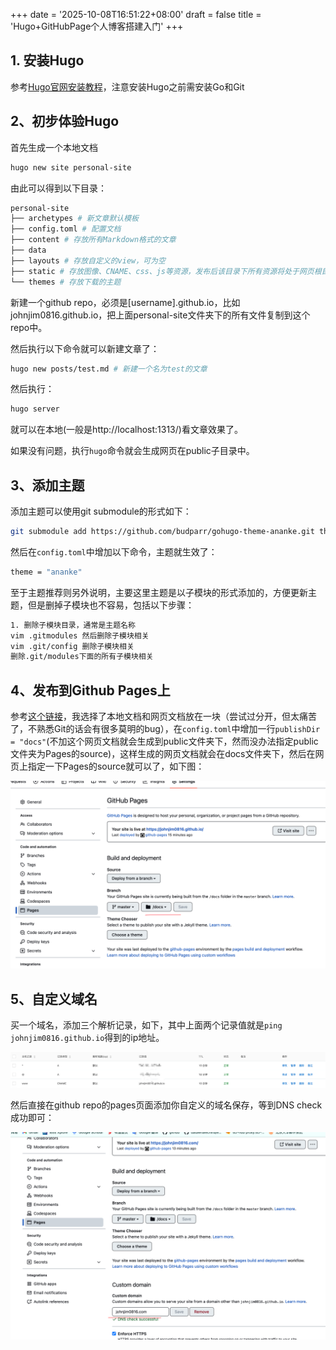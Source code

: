+++
date = '2025-10-08T16:51:22+08:00'
draft = false
title = 'Hugo+GitHubPage个人博客搭建入门'
+++
<!--more-->

## 1. 安装Hugo

参考[Hugo官网安装教程](https://gohugo.io/getting-started/installing/)，注意安装Hugo之前需安装Go和Git

## 2、初步体验Hugo

首先生成一个本地文档

```bash
hugo new site personal-site
```

由此可以得到以下目录：

```bash
personal-site
├── archetypes # 新文章默认模板
├── config.toml # 配置文档
├── content # 存放所有Markdown格式的文章 
├── data
├── layouts # 存放自定义的view，可为空
├── static # 存放图像、CNAME、css、js等资源，发布后该目录下所有资源将处于网页根目录
└── themes # 存放下载的主题
```

新建一个github repo，必须是[username].github.io，比如johnjim0816.github.io，把上面personal-site文件夹下的所有文件复制到这个repo中。

然后执行以下命令就可以新建文章了：

```bash
hugo new posts/test.md # 新建一个名为test的文章
```

然后执行：

```bash
hugo server
```

就可以在本地(一般是http://localhost:1313/)看文章效果了。

如果没有问题，执行```hugo```命令就会生成网页在public子目录中。

## 3、添加主题

添加主题可以使用git submodule的形式如下：

```bash
git submodule add https://github.com/budparr/gohugo-theme-ananke.git themes/ananke # ananke主题
```

然后在```config.toml```中增加以下命令，主题就生效了：

```bash
theme = "ananke"
```

至于主题推荐则另外说明，主要这里主题是以子模块的形式添加的，方便更新主题，但是删掉子模块也不容易，包括以下步骤：
```bash
1. 删除子模块目录，通常是主题名称
vim .gitmodules 然后删除子模块相关
vim .git/config 删除子模块相关
删除.git/modules下面的所有子模块相关
```



## 4、发布到Github Pages上

参考[这个链接](https://zhuanlan.zhihu.com/p/37752930)，我选择了本地文档和网页文档放在一块（尝试过分开，但太痛苦了，不熟悉Git的话会有很多莫明的bug），在```config.toml```中增加一行```publishDir = "docs"```(不加这个网页文档就会生成到public文件夹下，然而没办法指定public文件夹为Pages的source)，这样生成的网页文档就会在docs文件夹下，然后在网页上指定一下Pages的source就可以了，如下图：

<img src="figs/image-20220808171219912.png" alt="示例图" width="700">


## 5、自定义域名

买一个域名，添加三个解析记录，如下，其中上面两个记录值就是```ping johnjim0816.github.io```得到的ip地址。

![image-20220808172504863](figs/image-20220808172504863.png)

然后直接在github repo的pages页面添加你自定义的域名保存，等到DNS check成功即可：

![image-20220808172648749](figs/image-20220808172648749.png)